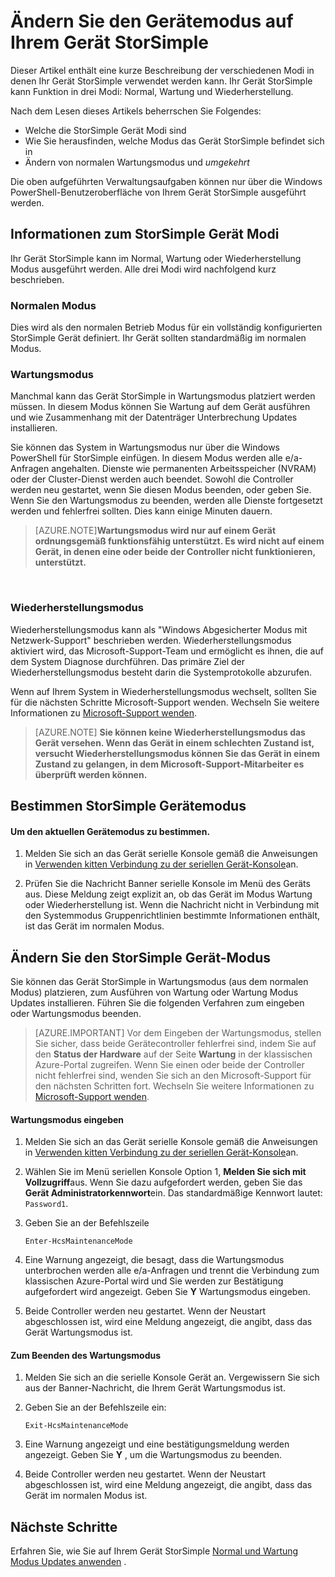 <properties 
   pageTitle="Ändern Sie den StorSimple Gerätemodus | Microsoft Azure"
   description="Beschreibt die StorSimple Gerät Modi und erläutert, wie Sie Windows PowerShell für StorSimple verwenden, um den Modus zu ändern."
   services="storsimple"
   documentationCenter=""
   authors="alkohli"
   manager="carmonm"
   editor="" />
<tags 
   ms.service="storsimple"
   ms.devlang="na"
   ms.topic="article"
   ms.tgt_pltfrm="na"
   ms.workload="na"
   ms.date="06/17/2016"
   ms.author="alkohli" />

# <a name="change-the-device-mode-on-your-storsimple-device"></a>Ändern Sie den Gerätemodus auf Ihrem Gerät StorSimple

Dieser Artikel enthält eine kurze Beschreibung der verschiedenen Modi in denen Ihr Gerät StorSimple verwendet werden kann. Ihr Gerät StorSimple kann Funktion in drei Modi: Normal, Wartung und Wiederherstellung. 

Nach dem Lesen dieses Artikels beherrschen Sie Folgendes:

- Welche die StorSimple Gerät Modi sind
- Wie Sie herausfinden, welche Modus das Gerät StorSimple befindet sich in
- Ändern von normalen Wartungsmodus und *umgekehrt*


Die oben aufgeführten Verwaltungsaufgaben können nur über die Windows PowerShell-Benutzeroberfläche von Ihrem Gerät StorSimple ausgeführt werden.

## <a name="about-storsimple-device-modes"></a>Informationen zum StorSimple Gerät Modi

Ihr Gerät StorSimple kann im Normal, Wartung oder Wiederherstellung Modus ausgeführt werden. Alle drei Modi wird nachfolgend kurz beschrieben.

### <a name="normal-mode"></a>Normalen Modus

Dies wird als den normalen Betrieb Modus für ein vollständig konfigurierten StorSimple Gerät definiert. Ihr Gerät sollten standardmäßig im normalen Modus.

### <a name="maintenance-mode"></a>Wartungsmodus

Manchmal kann das Gerät StorSimple in Wartungsmodus platziert werden müssen. In diesem Modus können Sie Wartung auf dem Gerät ausführen und wie Zusammenhang mit der Datenträger Unterbrechung Updates installieren.

Sie können das System in Wartungsmodus nur über die Windows PowerShell für StorSimple einfügen. In diesem Modus werden alle e/a-Anfragen angehalten. Dienste wie permanenten Arbeitsspeicher (NVRAM) oder der Cluster-Dienst werden auch beendet. Sowohl die Controller werden neu gestartet, wenn Sie diesen Modus beenden, oder geben Sie. Wenn Sie den Wartungsmodus zu beenden, werden alle Dienste fortgesetzt werden und fehlerfrei sollten. Dies kann einige Minuten dauern.

>[AZURE.NOTE]**Wartungsmodus wird nur auf einem Gerät ordnungsgemäß funktionsfähig unterstützt. Es wird nicht auf einem Gerät, in denen eine oder beide der Controller nicht funktionieren, unterstützt.**
</br>

### <a name="recovery-mode"></a>Wiederherstellungsmodus

Wiederherstellungsmodus kann als "Windows Abgesicherter Modus mit Netzwerk-Support" beschrieben werden. Wiederherstellungsmodus aktiviert wird, das Microsoft-Support-Team und ermöglicht es ihnen, die auf dem System Diagnose durchführen. Das primäre Ziel der Wiederherstellungsmodus besteht darin die Systemprotokolle abzurufen.

Wenn auf Ihrem System in Wiederherstellungsmodus wechselt, sollten Sie für die nächsten Schritte Microsoft-Support wenden. Wechseln Sie weitere Informationen zu [Microsoft-Support wenden](storsimple-contact-microsoft-support.md).

>[AZURE.NOTE] **Sie können keine Wiederherstellungsmodus das Gerät versehen. Wenn das Gerät in einem schlechten Zustand ist, versucht Wiederherstellungsmodus können Sie das Gerät in einem Zustand zu gelangen, in dem Microsoft-Support-Mitarbeiter es überprüft werden können.**

## <a name="determine-storsimple-device-mode"></a>Bestimmen StorSimple Gerätemodus

#### <a name="to-determine-the-current-device-mode"></a>Um den aktuellen Gerätemodus zu bestimmen.

1. Melden Sie sich an das Gerät serielle Konsole gemäß die Anweisungen in [Verwenden kitten Verbindung zu der seriellen Gerät-Konsole](storsimple-deployment-walkthrough.md#use-putty-to-connect-to-the-device-serial-console)an.

2. Prüfen Sie die Nachricht Banner serielle Konsole im Menü des Geräts aus. Diese Meldung zeigt explizit an, ob das Gerät im Modus Wartung oder Wiederherstellung ist. Wenn die Nachricht nicht in Verbindung mit den Systemmodus Gruppenrichtlinien bestimmte Informationen enthält, ist das Gerät im normalen Modus.

## <a name="change-the-storsimple-device-mode"></a>Ändern Sie den StorSimple Gerät-Modus 

Sie können das Gerät StorSimple in Wartungsmodus (aus dem normalen Modus) platzieren, zum Ausführen von Wartung oder Wartung Modus Updates installieren. Führen Sie die folgenden Verfahren zum eingeben oder Wartungsmodus beenden.

> [AZURE.IMPORTANT] Vor dem Eingeben der Wartungsmodus, stellen Sie sicher, dass beide Gerätecontroller fehlerfrei sind, indem Sie auf den **Status der Hardware** auf der Seite **Wartung** in der klassischen Azure-Portal zugreifen. Wenn Sie einen oder beide der Controller nicht fehlerfrei sind, wenden Sie sich an den Microsoft-Support für den nächsten Schritten fort. Wechseln Sie weitere Informationen zu [Microsoft-Support wenden](storsimple-contact-microsoft-support.md).

#### <a name="to-enter-maintenance-mode"></a>Wartungsmodus eingeben

1. Melden Sie sich an das Gerät serielle Konsole gemäß die Anweisungen in [Verwenden kitten Verbindung zu der seriellen Gerät-Konsole](storsimple-deployment-walkthrough.md#use-putty-to-connect-to-the-device-serial-console)an.

2. Wählen Sie im Menü seriellen Konsole Option 1, **Melden Sie sich mit Vollzugriff**aus. Wenn Sie dazu aufgefordert werden, geben Sie das **Gerät Administratorkennwort**ein. Das standardmäßige Kennwort lautet: `Password1`.

3. Geben Sie an der Befehlszeile 

    `Enter-HcsMaintenanceMode`

4. Eine Warnung angezeigt, die besagt, dass die Wartungsmodus unterbrochen werden alle e/a-Anfragen und trennt die Verbindung zum klassischen Azure-Portal wird und Sie werden zur Bestätigung aufgefordert wird angezeigt. Geben Sie **Y** Wartungsmodus eingeben.

5. Beide Controller werden neu gestartet. Wenn der Neustart abgeschlossen ist, wird eine Meldung angezeigt, die angibt, dass das Gerät Wartungsmodus ist.


#### <a name="to-exit-maintenance-mode"></a>Zum Beenden des Wartungsmodus

1. Melden Sie sich an die serielle Konsole Gerät an. Vergewissern Sie sich aus der Banner-Nachricht, die Ihrem Gerät Wartungsmodus ist.

2. Geben Sie an der Befehlszeile ein:

    `Exit-HcsMaintenanceMode`

3. Eine Warnung angezeigt und eine bestätigungsmeldung werden angezeigt. Geben Sie **Y** , um die Wartungsmodus zu beenden.

4. Beide Controller werden neu gestartet. Wenn der Neustart abgeschlossen ist, wird eine Meldung angezeigt, die angibt, dass das Gerät im normalen Modus ist.


## <a name="next-steps"></a>Nächste Schritte

Erfahren Sie, wie Sie auf Ihrem Gerät StorSimple [Normal und Wartung Modus Updates anwenden](storsimple-update-device.md) .

